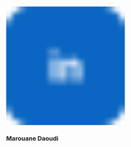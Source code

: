 [<img src="linkedin-button.svg" width="320" alt="LinkedIn - Marouane Daoudi">](https://www.linkedin.com/in/marouane-daoudi-21089a178/)
### Marouane Daoudi
